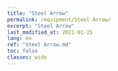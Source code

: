 ```yaml
---
title: "Steel Arrow"
permalink: /equipment/Steel Arrow/
excerpt: "Steel Arrow"
last_modified_at: 2021-01-25
lang: en
ref: "Steel Arrow.md"
toc: false
classes: wide
---
```


